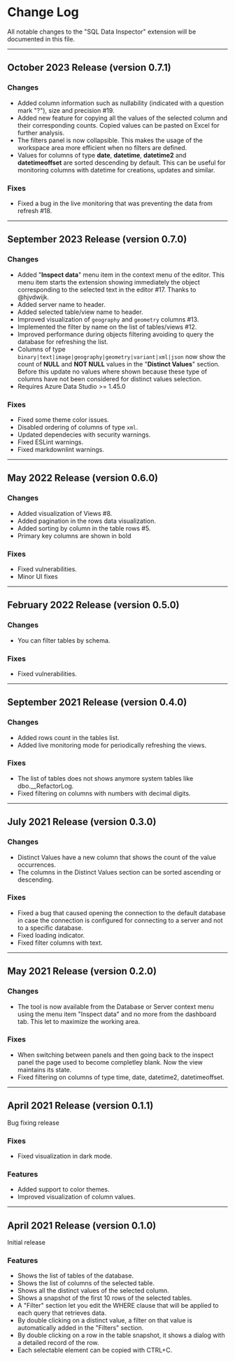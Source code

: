 # Change Log

All notable changes to the "SQL Data Inspector" extension will be documented in this file.

---

## October 2023 Release (version 0.7.1)

### Changes

* Added column information such as nullability (indicated with a question mark "?"), size and precision #19.
* Added new feature for copying all the values of the selected column and their corresponding counts. Copied values can be pasted on Excel for further analysis.
* The filters panel is now collapsible. This makes the usage of the workspace area more efficient when no filters are defined.
* Values for columns of type **date**, **datetime**, **datetime2** and **datetimeoffset** are sorted descending by default. This can be useful for monitoring columns with datetime for creations, updates and similar.

### Fixes

* Fixed a bug in the live monitoring that was preventing the data from refresh #18.

---

## September 2023 Release (version 0.7.0)

### Changes

* Added "**Inspect data**" menu item in the context menu of the editor. This menu item starts the extension showing immediately the object corresponding to the selected text in the editor #17. Thanks to @hjvdwijk.
* Added server name to header.
* Added selected table/view name to header.
* Improved visualization of `geography` and `geometry` columns #13.
* Implemented the filter by name on the list of tables/views #12.
* Improved performance during objects filtering avoiding to query the database for refreshing the list.
* Columns of type `binary|text|image|geography|geometry|variant|xml|json` now show the count of **NULL** and **NOT NULL** values in the "**Distinct Values**" section. Before this update no values where shown because these type of columns have not been considered for distinct values selection.
* Requires Azure Data Studio >= 1.45.0

### Fixes

* Fixed some theme color issues.
* Disabled ordering of columns of type `xml`.
* Updated dependecies with security warnings.
* Fixed ESLint warnings.
* Fixed markdownlint warnings.

---

## May 2022 Release (version 0.6.0)

### Changes

* Added visualization of Views #8.
* Added pagination in the rows data visualization.
* Added sorting by column in the table rows #5.
* Primary key columns are shown in bold

### Fixes

* Fixed vulnerabilities.
* Minor UI fixes

---

## February 2022 Release (version 0.5.0)

### Changes

* You can filter tables by schema.

### Fixes

* Fixed vulnerabilities.

---

## September 2021 Release (version 0.4.0)

### Changes

* Added rows count in the tables list.
* Added live monitoring mode for periodically refreshing the views.

### Fixes

* The list of tables does not shows anymore system tables like dbo.__RefactorLog.
* Fixed filtering on columns with numbers with decimal digits.

---

## July 2021 Release (version 0.3.0)

### Changes

* Distinct Values have a new column that shows the count of the value occurrences.
* The columns in the Distinct Values section can be sorted ascending or descending.

### Fixes

* Fixed a bug that caused opening the connection to the default database in case the connection is configured for connecting to a server and not to a specific database.
* Fixed loading indicator.
* Fixed filter columns with text.

---

## May 2021 Release (version 0.2.0)

### Changes

* The tool is now available from the Database or Server context menu using the menu item "Inspect data" and no more from the dashboard tab. This let to maximize the working area.

### Fixes

* When switching between panels and then going back to the inspect panel the page used to become completley blank. Now the view maintains its state.
* Fixed filtering on columns of type time, date, datetime2, datetimeoffset.

---

## April 2021 Release (version 0.1.1)

Bug fixing release

### Fixes

* Fixed visualization in dark mode.

### Features

* Added support to color themes.
* Improved visualization of column values.

---

## April 2021 Release (version 0.1.0)

Initial release

### Features

* Shows the list of tables of the database.
* Shows the list of columns of the selected table.
* Shows all the distinct values of the selected column.
* Shows a snapshot of the first 10 rows of the selected tables.
* A "Filter" section let you edit the WHERE clause that will be applied to each query that retrieves data.
* By double clicking on a distinct value, a filter on that value is automatically added in the "Filters" section.
* By double clicking on a row in the table snapshot, it shows a dialog with a detailed record of the row.
* Each selectable element can be copied with CTRL+C.
